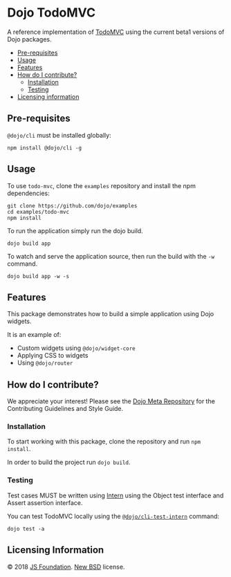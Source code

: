 # Dojo TodoMVC

A reference implementation of [TodoMVC](http://todomvc.com/) using the current beta1 versions of Dojo packages.

- [Pre-requisites](#pre-requisites)
- [Usage](#usage)
- [Features](#features)
- [How do I contribute?](#how-do-i-contribute)
  - [Installation](#installation)
  - [Testing](#testing)
- [Licensing information](#licensing-information)

## Pre-requisites

`@dojo/cli` must be installed globally:

```shell
npm install @dojo/cli -g
```

## Usage

To use `todo-mvc`, clone the `examples` repository and install the npm dependencies:

```shell
git clone https://github.com/dojo/examples
cd examples/todo-mvc
npm install
```

To run the application simply run the dojo build.

```
dojo build app
```

To watch and serve the application source, then run the build with the `-w` command.

```
dojo build app -w -s
```

## Features

This package demonstrates how to build a simple application using Dojo widgets.

It is an example of:

* Custom widgets using `@dojo/widget-core`
* Applying CSS to widgets
* Using `@dojo/router`

## How do I contribute?

We appreciate your interest!  Please see the [Dojo Meta Repository](https://github.com/dojo/meta#readme) for the
Contributing Guidelines and Style Guide.

### Installation

To start working with this package, clone the repository and run `npm install`.

In order to build the project run `dojo build`.

### Testing

Test cases MUST be written using [Intern](https://theintern.github.io) using the Object test interface and Assert assertion interface.

You can test TodoMVC locally using the [`@dojo/cli-test-intern`](https://github.com/dojo/cli-test-intern) command:

```shell
dojo test -a
```

## Licensing Information

© 2018 [JS Foundation](https://js.foundation/). [New BSD](http://opensource.org/licenses/BSD-3-Clause) license.
